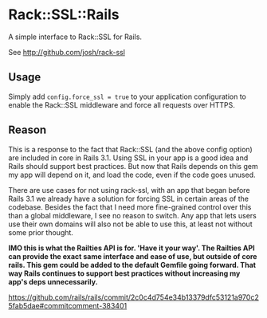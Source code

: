 Rack::SSL::Rails
=========

A simple interface to Rack::SSL for Rails.

See http://github.com/josh/rack-ssl

Usage
-----

Simply add `config.force_ssl = true` to your application configuration to enable the Rack::SSL middleware and force all requests over HTTPS.

Reason
------

This is a response to the fact that Rack::SSL (and the above config option) are included in core in Rails 3.1. Using SSL in your app is a good idea and Rails should support best practices. But now that Rails depends on this gem my app will depend on it, and load the code, even if the code goes unused. 

There are use cases for not using rack-ssl, with an app that began before Rails 3.1 we already have a solution for forcing SSL in certain areas of the codebase. Besides the fact that I need more fine-grained control over this than a global middleware, I see no reason to switch. Any app that lets users use their own domains will also not be able to use this, at least not without some prior thought.

**IMO this is what the Railties API is for. 'Have it your way'. The Railties API can provide the exact same interface and ease of use, but outside of core rails. This gem could be added to the default Gemfile going forward. That way Rails continues to support best practices without increasing my app's deps unnecessarily.**

https://github.com/rails/rails/commit/2c0c4d754e34b13379dfc53121a970c25fab5dae#commitcomment-383401
